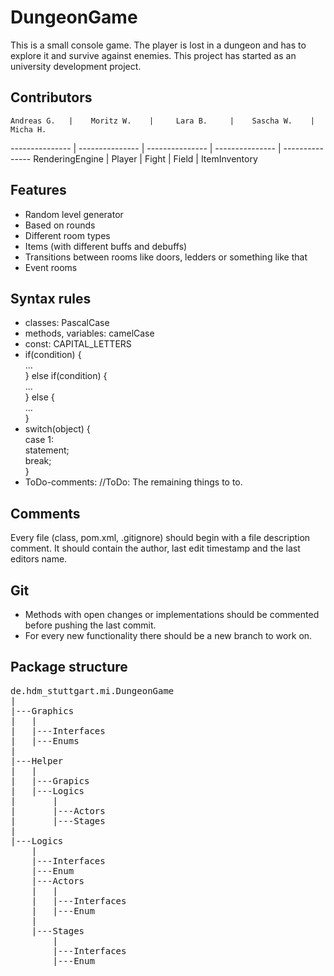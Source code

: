 # DungeonGame
This is a small console game. The player is lost in a dungeon and 
has to explore it and survive against enemies.
This project has started as an university development project.

## Contributors
    Andreas G.   |    Moritz W.    |     Lara B.     |    Sascha W.    |     Micha H.     
 --------------- | --------------- | --------------- | --------------- | --------------- 
 RenderingEngine |     Player      |      Fight      |      Field      |  ItemInventory

## Features
* Random level generator
* Based on rounds
* Different room types
* Items (with different buffs and debuffs)
* Transitions between rooms like doors, ledders or something like that
* Event rooms

## Syntax rules
* classes: PascalCase
* methods, variables: camelCase
* const: CAPITAL_LETTERS
* if(condition) {<br/>
	...<br/>
  } else if(condition) {<br/>
	...<br/>
  } else {<br/>
	...<br/>
  }
* switch(object) {<br/>
	case 1:<br/>
		statement;<br/>
		break;<br/>
  }<br/>
* ToDo-comments: //ToDo: The remaining things to to.

## Comments
Every file (class, pom.xml, .gitignore) should begin with a file description comment. 
It should contain the author, last edit timestamp and the last editors name.

## Git
* Methods with open changes or implementations should be commented before pushing 
the last commit.
* For every new functionality there should be a new branch to work on.

## Package structure
<pre>
de.hdm_stuttgart.mi.DungeonGame
|
|---Graphics
|   |
|   |---Interfaces
|   |---Enums
|
|---Helper
|   |
|   |---Grapics
|   |---Logics
|       |
|       |---Actors
|       |---Stages
|
|---Logics
    |
    |---Interfaces
    |---Enum
    |---Actors
    |   |
    |   |---Interfaces
    |   |---Enum
    |
    |---Stages
        |
        |---Interfaces
        |---Enum
</pre>

